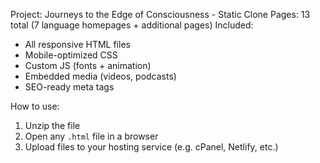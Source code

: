 Project: Journeys to the Edge of Consciousness - Static Clone
Pages: 13 total (7 language homepages + additional pages)
Included:
- All responsive HTML files
- Mobile-optimized CSS
- Custom JS (fonts + animation)
- Embedded media (videos, podcasts)
- SEO-ready meta tags

How to use:
1. Unzip the file
2. Open any `.html` file in a browser
3. Upload files to your hosting service (e.g. cPanel, Netlify, etc.)
